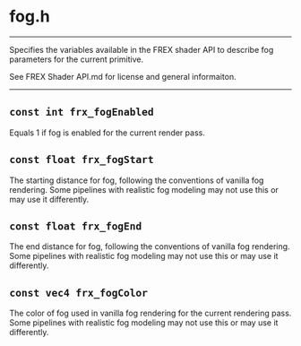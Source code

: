 # fog.h
**************************************************************

  Specifies the variables available in the FREX shader
  API to describe fog parameters for the current primitive.


  See FREX Shader API.md for license and general informaiton.
**************************************************************
## `const int frx_fogEnabled `

  Equals 1 if fog is enabled for the current render pass.

## `const float frx_fogStart `

  The starting distance for fog, following the conventions
  of vanilla fog rendering. Some pipelines with realistic
  fog modeling may not use this or may use it differently.

## `const float frx_fogEnd `

  The end distance for fog, following the conventions
  of vanilla fog rendering. Some pipelines with realistic
  fog modeling may not use this or may use it differently.

## `const vec4 frx_fogColor `

  The color of fog used in vanilla fog rendering for the
  current rendering pass. Some pipelines with realistic
  fog modeling may not use this or may use it differently.

